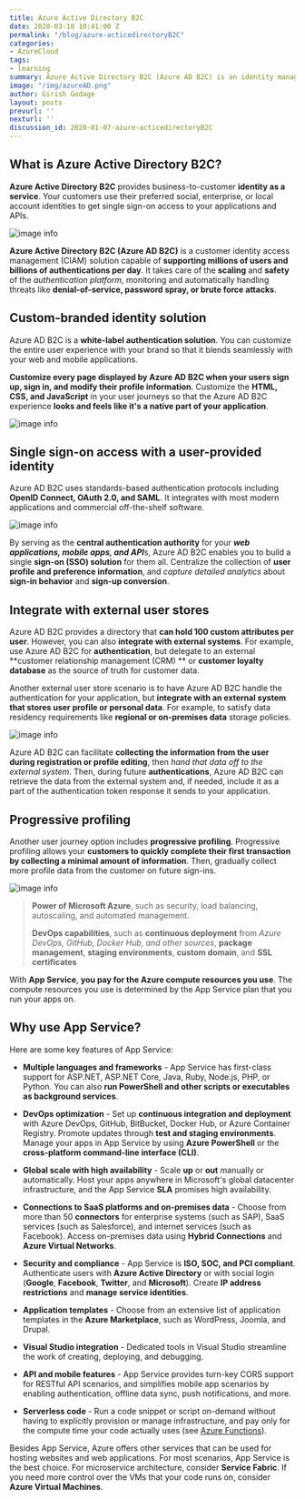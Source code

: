 ```yaml
---
title: Azure Active Directory B2C
date: 2020-03-10 10:41:00 Z
permalink: "/blog/azure-acticedirectoryB2C"
categories:
- AzureCloud
tags:
- learning
summary: Azure Active Directory B2C (Azure AD B2C) is an identity management service that enables custom control of how your customers sign up, sign in, and manage their profiles when using your iOS, Android, .NET, single-page (SPA), and other applications.In this Article we learn overview and technical features
image: "/img/azureAD.png"
author: Girish Godage
layout: posts
prevurl: ''
nexturl: ''
discussion_id: 2020-01-07-azure-acticedirectoryB2C
---
```


## What is Azure Active Directory B2C?

 **Azure Active Directory B2C** provides business-to-customer **identity as a service**. Your customers use their preferred social, enterprise, or local account identities to get single sign-on access to your applications and APIs.

![image info](/img/azure/3/azureadb2c-overview.png)
 

**Azure Active Directory B2C (Azure AD B2C)** is a customer identity access management (CIAM) solution capable of **supporting millions of users and billions of authentications per day**. 
It takes care of the **scaling** and **safety** of the *authentication platform*, monitoring and automatically handling threats like **denial-of-service, password spray, or brute force attacks**.

## Custom-branded identity solution

 Azure AD B2C is a **white-label authentication solution**. You can customize the entire user experience with your brand so that it blends seamlessly with your web and mobile applications.

**Customize every page displayed by Azure AD B2C when your users sign up, sign in, and modify their profile information**. Customize the **HTML, CSS, and JavaScript** in your user journeys so that the Azure AD B2C experience **looks and feels like it's a native part of your application**. 

![image info](/img/azure/3/sign-in-small.png)

## Single sign-on access with a user-provided identity

Azure AD B2C uses standards-based authentication protocols including **OpenID Connect, OAuth 2.0, and SAML**. It integrates with most modern applications and commercial off-the-shelf software.

![image info](/img/azure/3/scenario-singlesignon.png)

By serving as the **central authentication authority** for your ***web applications, mobile apps, and API***s, Azure AD B2C enables you to build a single **sign-on (SSO) solution** for them all. Centralize the collection of **user profile and preference information**, and *capture detailed analytics* about **sign-in behavior** and **sign-up conversion**.

## Integrate with external user stores

Azure AD B2C provides a directory that **can hold 100 custom attributes per user**. However, you can also **integrate with external systems**. For example, use Azure AD B2C for **authentication**, but delegate to an external **customer relationship management (CRM) ** or **customer loyalty database** as the source of truth for customer data.

Another external user store scenario is to have Azure AD B2C handle the authentication for your application, but **integrate with an external system that stores user profile or personal data**. For example, to satisfy data residency requirements like **regional or on-premises data** storage policies.

![image info](/img/azure/3/scenario-remoteprofile.png)

Azure AD B2C can facilitate **collecting the information from the user during registration or profile editing**, then *hand that data off to the external system*. Then, during future **authentications**, Azure AD B2C can retrieve the data from the external system and, if needed, include it as a part of the authentication token response it sends to your application.

## Progressive profiling

Another user journey option includes **progressive profiling**. Progressive profiling allows your **customers to quickly complete their first transaction by collecting a minimal amount of information**. Then, gradually collect more profile data from the customer on future sign-ins.

![image info](/img/azure/3/scenario-progressive.png)


> **Power of Microsoft Azure**, such as security, load  balancing, autoscaling, and automated management.
>
> **DevOps capabilities**, such as **continuous deployment** from *Azure DevOps, GitHub, Docker Hub, and other sources*, **package management**, **staging environments**, **custom domain**, and **SSL certificates**

With **App Service**, **you pay for the Azure compute resources you use**. The compute resources you use is determined by the App Service plan that you run your apps on.

## Why use App Service?

Here are some key features of App Service:

* **Multiple languages and frameworks** - App Service has first-class support for ASP.NET, ASP.NET Core, Java, Ruby, Node.js, PHP, or Python. You can also **run PowerShell and other scripts or executables as background services**.
  
* **DevOps optimization** - Set up **continuous integration and deployment** with Azure DevOps, GitHub, BitBucket, Docker Hub, or Azure Container Registry. Promote updates through **test and staging environments**. Manage your apps in App Service by using **Azure PowerShell** or the **cross-platform command-line interface (CLI)**.
* **Global scale with high availability** - Scale **up** or **out** manually or automatically. Host your apps anywhere in Microsoft's global datacenter infrastructure, and the App Service **SLA** promises high availability.
* **Connections to SaaS platforms and on-premises data** - Choose from more than 50 **connectors** for enterprise systems (such as SAP), SaaS services (such as Salesforce), and internet services (such as Facebook). Access on-premises data using **Hybrid Connections** and **Azure Virtual Networks**.
* **Security and compliance** - App Service is **ISO, SOC, and PCI compliant**. Authenticate users with **Azure Active Directory** or with social login (**Google**, **Facebook**, **Twitter**, and **Microsoft**). Create **IP address restrictions** and **manage service identities**.
* **Application templates** - Choose from an extensive list of application templates in the **Azure Marketplace**, such as WordPress, Joomla, and Drupal.
* **Visual Studio integration** - Dedicated tools in Visual Studio streamline the work of creating, deploying, and debugging.
* **API and mobile features** - App Service provides turn-key CORS support for RESTful API scenarios, and simplifies mobile app scenarios by enabling authentication, offline data sync, push notifications, and more.
* **Serverless code** - Run a code snippet or script on-demand without having to explicitly provision or manage infrastructure, and pay only for the compute time your code actually uses (see [Azure Functions](/azure/azure-functions/)).

Besides App Service, Azure offers other services that can be used for hosting websites and web applications. For most scenarios, App Service is the best choice.  For microservice architecture, consider **Service Fabric**. If you need more control over the VMs that your code runs on, consider **Azure Virtual Machines**.